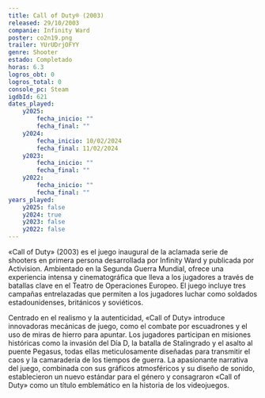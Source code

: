 ```yaml
---
title: Call of Duty® (2003)
released: 29/10/2003
companie: Infinity Ward
poster: co2n19.png
trailer: YUrUDrjOFYY
genre: Shooter
estado: Completado
horas: 6.3
logros_obt: 0
logros_total: 0
console_pc: Steam
igdbId: 621
dates_played:
    y2025:
        fecha_inicio: ""
        fecha_final: ""
    y2024:
        fecha_inicio: 10/02/2024
        fecha_final: 11/02/2024
    y2023:
        fecha_inicio: ""
        fecha_final: ""
    y2022:
        fecha_inicio: ""
        fecha_final: ""
years_played:
    y2025: false
    y2024: true
    y2023: false
    y2022: false
---
```


«Call of Duty» (2003) es el juego inaugural de la aclamada serie de shooters en primera persona desarrollada por Infinity Ward y publicada por Activision. Ambientado en la Segunda Guerra Mundial, ofrece una experiencia intensa y cinematográfica que lleva a los jugadores a través de batallas clave en el Teatro de Operaciones Europeo. El juego incluye tres campañas entrelazadas que permiten a los jugadores luchar como soldados estadounidenses, británicos y soviéticos.

Centrado en el realismo y la autenticidad, «Call of Duty» introduce innovadoras mecánicas de juego, como el combate por escuadrones y el uso de miras de hierro para apuntar. Los jugadores participan en misiones históricas como la invasión del Día D, la batalla de Stalingrado y el asalto al puente Pegasus, todas ellas meticulosamente diseñadas para transmitir el caos y la camaradería de los tiempos de guerra. La apasionante narrativa del juego, combinada con sus gráficos atmosféricos y su diseño de sonido, establecieron un nuevo estándar para el género y consagraron «Call of Duty» como un título emblemático en la historia de los videojuegos.